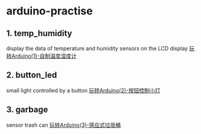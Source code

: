 # arduino-practise
## 1. temp_humidity
display the data of temperature and humidity sensors on the LCD display
[玩转Arduino(1)-自制温度湿度计](https://vearne.cc/archives/40171)

## 2. button_led
small light controlled by a button
[玩转Arduino(2)-按钮控制小灯](https://vearne.cc/archives/40174)

## 3. garbage
sensor trash can
[玩转Arduino(3)-感应式垃圾桶](https://vearne.cc/archives/40195)

